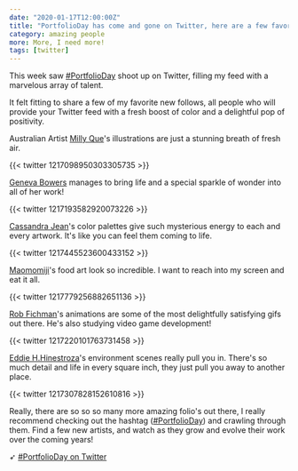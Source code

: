 ```yaml
---
date: "2020-01-17T12:00:00Z"
title: "PortfolioDay has come and gone on Twitter, here are a few favorites to brighten up your feed today."
category: amazing people
more: More, I need more!
tags: [twitter]
---
```


This week saw [#PortfolioDay](https://twitter.com/hashtag/PortfolioDay) shoot up on Twitter, filling my feed with a marvelous array of talent.

It felt fitting to share a few of my favorite new follows, all people who will provide your Twitter feed with a fresh boost of color and a delightful pop of positivity.

Australian Artist [Milly Que](https://www.millyque.com/)'s illustrations are just a stunning breath of fresh air.

{{< twitter 1217098950303305735 >}}

[Geneva Bowers](https://www.genevab.com/) manages to bring life and a special sparkle of wonder into all of her work!

{{< twitter 1217193582920073226 >}}

[Cassandra Jean](http://cassandrajeanart.blogspot.com/)'s color palettes give such mysterious energy to each and every artwork. It's like you can feel them coming to life.

{{< twitter 1217445523600433152 >}}

<!--more-->

[Maomomiji](https://www.instagram.com/maomomiji/)'s food art look so incredible. I want to reach into my screen and eat it all.

{{< twitter 1217779256882651136 >}}

[Rob Fichman](https://robfichman.com/about)'s animations are some of the most delightfully satisfying gifs out there. He's also studying video game development!

{{< twitter 1217220101763731458 >}}

[Eddie H.Hinestroza](https://eddiehernandez9655.artstation.com/)'s environment scenes really pull you in. There's so much detail and life in every square inch, they just pull you away to another place.

{{< twitter 1217307828152610816 >}}

Really, there are so so so many more amazing folio's out there, I really recommend checking out the hashtag ([#PortfolioDay](https://twitter.com/hashtag/PortfolioDay)) and crawling through them. Find a few new artists, and watch as they grow and evolve their work over the coming years!

➶ [#PortfolioDay on Twitter](https://twitter.com/hashtag/PortfolioDay)
